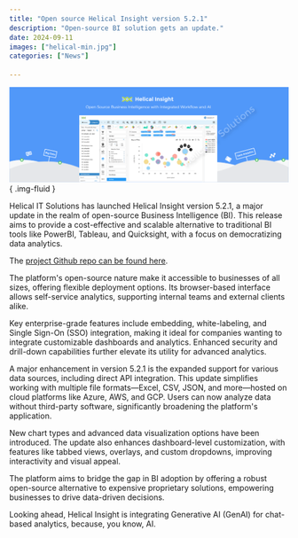 ```yaml
---
title: "Open source Helical Insight version 5.2.1"
description: "Open-source BI solution gets an update."
date: 2024-09-11
images: ["helical-min.jpg"]
categories: ["News"]

---
```


![Helical Insights](helical-wide.png)
{ .img-fluid }

Helical IT Solutions has launched Helical Insight version 5.2.1, a major update in the realm of open-source Business Intelligence (BI). This release aims to provide a cost-effective and scalable alternative to traditional BI tools like PowerBI, Tableau, and Quicksight, with a focus on democratizing data analytics.

The [project Github repo can be found here](https://github.com/helicalinsight/helicalinsight).

The platform's open-source nature make it accessible to businesses of all sizes, offering flexible deployment options. Its browser-based interface allows self-service analytics, supporting internal teams and external clients alike.

Key enterprise-grade features include embedding, white-labeling, and Single Sign-On (SSO) integration, making it ideal for companies wanting to integrate customizable dashboards and analytics. Enhanced security and drill-down capabilities further elevate its utility for advanced analytics.

A major enhancement in version 5.2.1 is the expanded support for various data sources, including direct API integration. This update simplifies working with multiple file formats—Excel, CSV, JSON, and more—hosted on cloud platforms like Azure, AWS, and GCP. Users can now analyze data without third-party software, significantly broadening the platform's application.

New chart types and advanced data visualization options have been introduced. The update also enhances dashboard-level customization, with features like tabbed views, overlays, and custom dropdowns, improving interactivity and visual appeal.

The platform aims to bridge the gap in BI adoption by offering a robust open-source alternative to expensive proprietary solutions, empowering businesses to drive data-driven decisions.

Looking ahead, Helical Insight is integrating Generative AI (GenAI) for chat-based analytics, because, you know, AI.